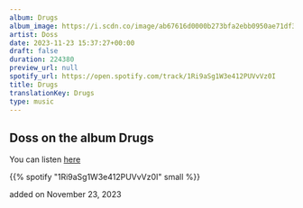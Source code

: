 ```yaml
---
album: Drugs
album_image: https://i.scdn.co/image/ab67616d0000b273bfa2ebb0950ae71df3643326
artist: Doss
date: 2023-11-23 15:37:27+00:00
draft: false
duration: 224380
preview_url: null
spotify_url: https://open.spotify.com/track/1Ri9aSg1W3e412PUVvVz0I
title: Drugs
translationKey: Drugs
type: music
---
```


## Doss on the album Drugs

You can listen [here](https://open.spotify.com/track/1Ri9aSg1W3e412PUVvVz0I)

{{% spotify "1Ri9aSg1W3e412PUVvVz0I" small %}}

added on November 23, 2023